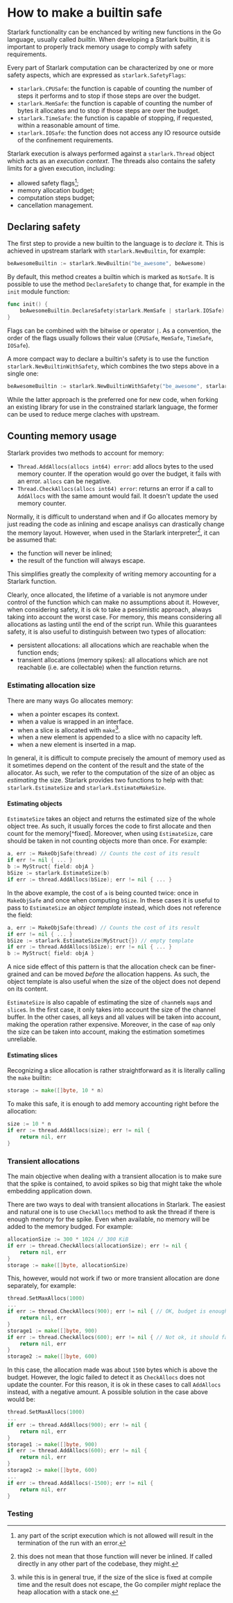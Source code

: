 # How to make a builtin safe

Starlark functionality can be enchanced by writing new functions in the Go language, usually called *builtin*. When developing a Starlark builtin, it is important to properly track memory usage to comply with safety requirements.

Every part of Starlark computation can be characterized by one or more safety aspects, which are expressed as `starlark.SafetyFlags`:
 - `starlark.CPUSafe`: the function is capable of counting the number of steps it performs and to stop if those steps are over the budget.
 - `starlark.MemSafe`: the function is capable of counting the number of bytes it allocates and to stop if those steps are over the budget.
 - `starlark.TimeSafe`: the function is capable of stopping, if requested, within a reasonable amount of time.
 - `starlark.IOSafe`: the function does not access any IO resource outside of the confinement requirements.

Starlark execution is always performed against a `starlark.Thread` object which acts as an *execution context*. The threads also contains the safety limits for a given execution, including:
 - allowed safety flags[^safety-flags];
 - memory allocation budget;
 - computation steps budget;
 - cancellation management.

[^safety-flags]: any part of the script execution which is not allowed will result in the termination of the run with an error.

## Declaring safety

The first step to provide a new builtin to the language is to *declare* it. This is achieved in upstream starlark with `starlark.NewBuiltin`, for example:

```go
beAwesomeBuiltin := starlark.NewBuiltin("be_awesome", beAwesome)
```

By default, this method creates a builtin which is marked as `NotSafe`. It is possible to use the method `DeclareSafety` to change that, for example in the `init` module function:

```go
func init() {
    beAwesomeBuiltin.DeclareSafety(starlark.MemSafe | starlark.IOSafe)
}
```

Flags can be combined with the bitwise or operator `|`. As a convention, the order of the flags usually follows their value (`CPUSafe`, `MemSafe`, `TimeSafe`, `IOSafe`).

A more compact way to declare a builtin's safety is to use the function `starlark.NewBuiltinWithSafety`, which combines the two steps above in a single one:

```go
beAwesomeBuiltin := starlark.NewBuiltinWithSafety("be_awesome", starlark.MemSafe | starlark.IOSafe, beAwesome)
```

While the latter approach is the preferred one for new code, when forking an existing library for use in the constrained starlark language, the former can be used to reduce merge claches with upstream.

## Counting memory usage

Starlark provides two methods to account for memory: 
 - `Thread.AddAllocs(allocs int64) error`: add allocs bytes to the used memory counter. If the operation would go over the budget, it fails with an error. `allocs` can be negative.
 - `Thread.CheckAllocs(allocs int64) error`: returns an error if a call to `AddAllocs` with the same amount would fail. It doesn't update the used memory counter.

Normally, it is difficult to understand when and if Go allocates memory by just reading the code as inlining and escape analisys can drastically change the memory layout. However, when used in the Starlark interpreter[^1], it can be assumed that:
 - the function will never be inlined;
 - the result of the function will always escape.

This simplifies greatly the complexity of writing memory accounting for a Starlark function.

Clearly, once allocated, the lifetime of a variable is not anymore under control of the function which can make no assumptions about it. However, when considering safety, it is ok to take a pessimistic approach, always taking into account the worst case. For memory, this means considering all allocations as lasting until the end of the script run. While this guarantees safety, it is also useful to distinguish between two types of allocation:
 - persistent allocations: all allocations which are reachable when the function ends;
 - transient allocations (memory spikes): all allocations which are not reachable (i.e. are collectable) when the function returns.

### Estimating allocation size

There are many ways Go allocates memory:
 - when a pointer escapes its context.
 - when a value is wrapped in an interface.
 - when a slice is allocated with `make`[^no-make].
 - when a new element is appended to a slice with no capacity left.
 - when a new element is inserted in a map.

[^no-make]: while this is in general true, if the size of the slice is fixed at compile time and the result does not escape, the Go compiler *might* replace the heap allocation with a stack one.

In general, it is difficult to compute precisely the amount of memory used as it sometimes depend on the content of the result and the state of the allocator. As such, we refer to the computation of the size of an objec as *estimating* the size. Starlark provides two functions to help with that: `starlark.EstimateSize` and `starlark.EstimateMakeSize`.

#### Estimating objects

`EstimateSize` takes an object and returns the estimated size of the whole object tree. As such, it usually forces the code to first allocate and then count for the memory[^fixed]. Moreover, when using `EstimateSize`, care should be taken in not counting objects more than once. For example:

```go
a, err := MakeObjSafe(thread) // Counts the cost of its result
if err != nil { ... }
b := MyStruct{ field: objA }
bSize := starlark.EstimateSize(b)
if err := thread.AddAllocs(bSize); err != nil { ... }
```

In the above example, the cost of `a` is being counted twice: once in `MakeObjSafe` and once when computing `bSize`. In these cases it is useful to pass to `EstimateSize` an *object template* instead, which does not reference the field:

```go
a, err := MakeObjSafe(thread) // Counts the cost of its result
if err != nil { ... }
bSize := starlark.EstimateSize(MyStruct{}) // empty template
if err := thread.AddAllocs(bSize); err != nil { ... }
b := MyStruct{ field: objA }
```

A nice side effect of this pattern is that the allocation check can be finer-grained and can be moved *before* the allocation happens. As such, the object template is also useful when the size of the object does not depend on its content.

`EstimateSize` is also capable of estimating the size of `chan`nels `map`s and `slice`s. In the first case, it only takes into account the size of the channel buffer. In the other cases, all keys and all values will be taken into account, making the operation rather expensive. Moreover, in the case of `map` only the size can be taken into account, making the estimation sometimes unreliable.

#### Estimating slices

Recognizing a slice allocation is rather straightforward as it is literally calling the `make` builtin:

```go
storage := make([]byte, 10 * n)
```

To make this safe, it is enough to add memory accounting right before the allocation:
```go
size := 10 * n
if err := thread.AddAllocs(size); err != nil {
    return nil, err
}
```


### Transient allocations

The main objective when dealing with a transient allocation is to make sure that the spike is contained, to avoid spikes so big that might take the whole embedding application down.

There are two ways to deal with transient allocations in Starlark. The easiest and natural one is to use `CheckAllocs` method to ask the thread if there is enough memory for the spike. Even when available, no memory will be added to the memory budged. For example:

```go
allocationSize := 300 * 1024 // 300 KiB
if err := thread.CheckAllocs(allocationSize); err != nil {
    return nil, err
}
storage := make([]byte, allocationSize)
```

This, however, would not work if two or more transient allocation are done separately, for example:

```go
thread.SetMaxAllocs(1000)
...
if err := thread.CheckAllocs(900); err != nil { // OK, budget is enough
    return nil, err
}
storage1 := make([]byte, 900)
if err := thread.CheckAllocs(600); err != nil { // Not ok, it should fail!
    return nil, err
}
storage2 := make([]byte, 600)
```

In this case, the allocation made was about `1500` bytes which is above the budget. However, the logic failed to detect it as `CheckAllocs` does not update the counter. For this reason, it is ok in these cases to call `AddAllocs` instead, with a negative amount. A possible solution in the case above would be:

```go
thread.SetMaxAllocs(1000)
...
if err := thread.AddAllocs(900); err != nil {
    return nil, err
}
storage1 := make([]byte, 900)
if err := thread.AddAllocs(600); err != nil {
    return nil, err
}
storage2 := make([]byte, 600)
...
if err := thread.AddAllocs(-1500); err != nil {
    return nil, err
}
```

### Testing

[^1]: this does not mean that those function will never be inlined. If called directly in any other part of the codebase, they might.